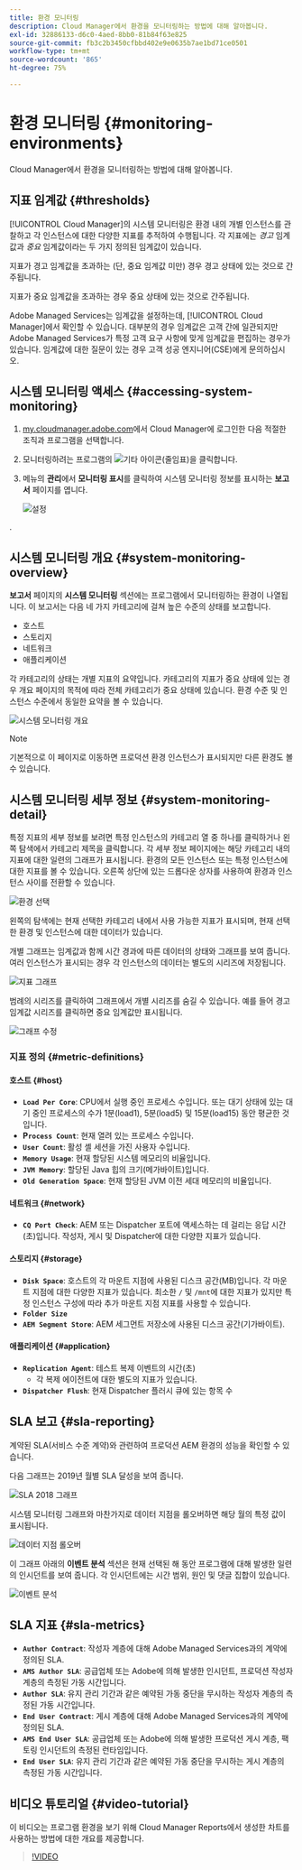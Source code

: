```yaml
---
title: 환경 모니터링
description: Cloud Manager에서 환경을 모니터링하는 방법에 대해 알아봅니다.
exl-id: 32886133-d6c0-4aed-8bb0-81b84f63e825
source-git-commit: fb3c2b3450cfbbd402e9e0635b7ae1bd71ce0501
workflow-type: tm+mt
source-wordcount: '865'
ht-degree: 75%

---
```



# 환경 모니터링 {#monitoring-environments}

Cloud Manager에서 환경을 모니터링하는 방법에 대해 알아봅니다.

## 지표 임계값 {#thresholds}

[!UICONTROL Cloud Manager]의 시스템 모니터링은 환경 내의 개별 인스턴스를 관찰하고 각 인스턴스에 대한 다양한 지표를 추적하여 수행됩니다. 각 지표에는 *경고* 임계값과 *중요* 임계값이라는 두 가지 정의된 임계값이 있습니다.

지표가 경고 임계값을 초과하는 (단, 중요 임계값 미만) 경우 경고 상태에 있는 것으로 간주됩니다.

지표가 중요 임계값을 초과하는 경우 중요 상태에 있는 것으로 간주됩니다.

Adobe Managed Services는 임계값을 설정하는데, [!UICONTROL Cloud Manager]에서 확인할 수 있습니다. 대부분의 경우 임계값은 고객 간에 일관되지만 Adobe Managed Services가 특정 고객 요구 사항에 맞게 임계값을 편집하는 경우가 있습니다. 임계값에 대한 질문이 있는 경우 고객 성공 엔지니어(CSE)에게 문의하십시오.

## 시스템 모니터링 액세스 {#accessing-system-monitoring}

1. [my.cloudmanager.adobe.com](https://my.cloudmanager.adobe.com)에서 Cloud Manager에 로그인한 다음 적절한 조직과 프로그램을 선택합니다.

1. 모니터링하려는 프로그램의 ![기타 아이콘(줄임표)](https://spectrum.adobe.com/static/icons/workflow_18/Smock_More_18_N.svg)을 클릭합니다.
1. 메뉴의 **관리**&#x200B;에서 **모니터링 표시**&#x200B;를 클릭하여 시스템 모니터링 정보를 표시하는 **보고서** 페이지를 엽니다.

   ![설정](/help/assets/first-timea1.png)

.

## 시스템 모니터링 개요 {#system-monitoring-overview}

**보고서** 페이지의 **시스템 모니터링** 섹션에는 프로그램에서 모니터링하는 환경이 나열됩니다. 이 보고서는 다음 네 가지 카테고리에 걸쳐 높은 수준의 상태를 보고합니다.

* 호스트
* 스토리지
* 네트워크
* 애플리케이션

각 카테고리의 상태는 개별 지표의 요약입니다. 카테고리의 지표가 중요 상태에 있는 경우 개요 페이지의 목적에 따라 전체 카테고리가 중요 상태에 있습니다. 환경 수준 및 인스턴스 수준에서 동일한 요약을 볼 수 있습니다.

![시스템 모니터링 개요](/help/assets/System-Monitoring-Reports.png)

>[!NOTE]
>
>기본적으로 이 페이지로 이동하면 프로덕션 환경 인스턴스가 표시되지만 다른 환경도 볼 수 있습니다.

## 시스템 모니터링 세부 정보 {#system-monitoring-detail}

특정 지표의 세부 정보를 보려면 특정 인스턴스의 카테고리 열 중 하나를 클릭하거나 왼쪽 탐색에서 카테고리 제목을 클릭합니다. 각 세부 정보 페이지에는 해당 카테고리 내의 지표에 대한 일련의 그래프가 표시됩니다. 환경의 모든 인스턴스 또는 특정 인스턴스에 대한 지표를 볼 수 있습니다. 오른쪽 상단에 있는 드롭다운 상자를 사용하여 환경과 인스턴스 사이를 전환할 수 있습니다.

![환경 선택](/help/assets/System_Monitoring1.png)

왼쪽의 탐색에는 현재 선택한 카테고리 내에서 사용 가능한 지표가 표시되며, 현재 선택한 환경 및 인스턴스에 대한 데이터가 있습니다.

개별 그래프는 임계값과 함께 시간 경과에 따른 데이터의 상태와 그래프를 보여 줍니다. 여러 인스턴스가 표시되는 경우 각 인스턴스의 데이터는 별도의 시리즈에 저장됩니다.

![지표 그래프](/help/assets/Monitoring_Graphs1.png)

범례의 시리즈를 클릭하여 그래프에서 개별 시리즈를 숨길 수 있습니다.
예를 들어 경고 임계값 시리즈를 클릭하면 중요 임계값만 표시됩니다.

![그래프 수정](/help/assets/Monitoring_Graphs2.png)

### 지표 정의 {#metric-definitions}

#### 호스트 {#host}

* **`Load Per Core`**: CPU에서 실행 중인 프로세스 수입니다. 또는 대기 상태에 있는 대기 중인 프로세스의 수가 1분(load1), 5분(load5) 및 15분(load15) 동안 평균한 것입니다.
* **P`rocess Count`**: 현재 열려 있는 프로세스 수입니다.
* **`User Count`**: 활성 셸 세션을 가진 사용자 수입니다.
* **`Memory Usage`**: 현재 할당된 시스템 메모리의 비율입니다.
* **`JVM Memory`**: 할당된 Java 힙의 크기(메가바이트)입니다.
* **`Old Generation Space`**: 현재 할당된 JVM 이전 세대 메모리의 비율입니다.

#### 네트워크 {#network}

* **`CQ Port Check`**: AEM 또는 Dispatcher 포트에 액세스하는 데 걸리는 응답 시간(초)입니다. 작성자, 게시 및 Dispatcher에 대한 다양한 지표가 있습니다.

#### 스토리지 {#storage}

* **`Disk Space`**: 호스트의 각 마운트 지점에 사용된 디스크 공간(MB)입니다. 각 마운트 지점에 대한 다양한 지표가 있습니다. 최소한 `/` 및 `/mnt`에 대한 지표가 있지만 특정 인스턴스 구성에 따라 추가 마운트 지점 지표를 사용할 수 있습니다.
* **`Folder Size`**
* **`AEM Segment Store`**: AEM 세그먼트 저장소에 사용된 디스크 공간(기가바이트).

#### 애플리케이션 {#application}

* **`Replication Agent`**: 테스트 복제 이벤트의 시간(초)
   * 각 복제 에이전트에 대한 별도의 지표가 있습니다.
* **`Dispatcher Flush`**: 현재 Dispatcher 플러시 큐에 있는 항목 수

## SLA 보고 {#sla-reporting}

계약된 SLA(서비스 수준 계약)와 관련하여 프로덕션 AEM 환경의 성능을 확인할 수 있습니다.

다음 그래프는 2019년 월별 SLA 달성을 보여 줍니다.

![SLA 2018 그래프](/help/assets/SLA-Reports-one.png)

시스템 모니터링 그래프와 마찬가지로 데이터 지점을 롤오버하면 해당 월의 특정 값이 표시됩니다.

![데이터 지점 롤오버](/help/assets/SLA-Reports-two.png)

이 그래프 아래의 **이벤트 분석** 섹션은 현재 선택된 해 동안 프로그램에 대해 발생한 일련의 인시던트를 보여 줍니다. 각 인시던트에는 시간 범위, 원인 및 댓글 집합이 있습니다.

![이벤트 분석](/help/assets/sla-reporting3.png)

## SLA 지표 {#sla-metrics}

* **`Author Contract`**: 작성자 계층에 대해 Adobe Managed Services과의 계약에 정의된 SLA.
* **`AMS Author SLA`**: 공급업체 또는 Adobe에 의해 발생한 인시던트, 프로덕션 작성자 계층의 측정된 가동 시간입니다.
* **`Author SLA`**: 유지 관리 기간과 같은 예약된 가동 중단을 무시하는 작성자 계층의 측정된 가동 시간입니다.
* **`End User Contract`**: 게시 계층에 대해 Adobe Managed Services과의 계약에 정의된 SLA.
* **`AMS End User SLA`**: 공급업체 또는 Adobe에 의해 발생한 프로덕션 게시 계층, 팩토링 인시던트의 측정된 런타임입니다.
* **`End User SLA`**: 유지 관리 기간과 같은 예약된 가동 중단을 무시하는 게시 계층의 측정된 가동 시간입니다.

## 비디오 튜토리얼 {#video-tutorial}

이 비디오는 프로그램 환경을 보기 위해 Cloud Manager Reports에서 생성한 차트를 사용하는 방법에 대한 개요를 제공합니다.

>[!VIDEO](https://video.tv.adobe.com/v/34275?captions=kor)
